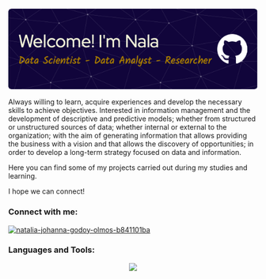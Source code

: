 ![Header](github-header-image.png)

Always willing to learn, acquire experiences and develop the necessary skills to achieve objectives.
Interested in information management and the development of descriptive and predictive models; whether from structured or unstructured sources of data; whether internal or external to the organization; with the aim of generating information that allows providing the business with a vision and that allows the discovery of opportunities; in order to develop a long-term strategy focused on data and information.

Here you can find some of my projects carried out during my studies and learning.

I hope we can connect!

<h3 align="left">Connect with me:</h3>
<p align="left">
<a href="https://www.linkedin.com/in/natalia-johanna-godoy-olmos-b841101ba" target="blank"><img align="center" src="https://raw.githubusercontent.com/rahuldkjain/github-profile-readme-generator/master/src/images/icons/Social/linked-in-alt.svg" alt="natalia-johanna-godoy-olmos-b841101ba" height="30" width="40" /></a>
</p>

<h3 align="left">Languages and Tools:</h3>
<p align="left">


<p align="center">
  <a href="https://skillicons.dev">
    <img src="https://skillicons.dev/icons?i=apple,git,github,anaconda,vscode,py,sklearn,r,aws,bootstrap,css,discord,django,figma,gmail,html,java,js,jquery,matlab,mysql,php,rails,ruby,stackoverflow,tensorflow,wordpress " />
  </a>
</p>
